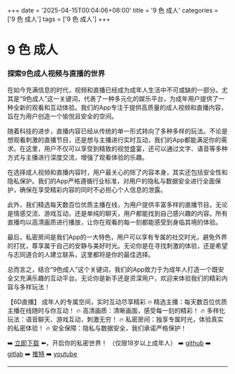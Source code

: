 +++
date = '2025-04-15T00:04:06+08:00'
title = '9 色 成人'
categories = ['9 色 成人']
tags = ['9 色 成人']
+++

# 9 色 成人

### 探索9色成人视频与直播的世界

在如今充满信息的时代，视频和直播已经成为成年人生活中不可或缺的一部分。尤其是“9色成人”这一关键词，代表了一种多元化的娱乐平台，为成年用户提供了一种全新的观看和互动体验。我们的App专注于提供高质量的成人视频和直播内容，旨在为用户创造一个愉悦且安全的空间。

随着科技的进步，直播内容已经从传统的单一形式转向了多种多样的玩法。不论是想观看刺激的直播节目，还是想与主播进行实时互动，我们的App都能满足你的需求。在这里，用户不仅可以享受到精致的视觉盛宴，还可以通过文字、语音等多种方式与主播进行深度交流，增强了观看体验的乐趣。

在选择成人视频和直播内容时，用户最关心的除了内容本身，其实还包括安全性和隐私保护。我们的App严格遵循行业标准，对用户的隐私与数据安全进行全面保护，确保在享受精彩内容的同时不必担心个人信息的泄露。

此外，我们精选每天数百位优质主播在线，为用户提供丰富多样的直播节目。无论是情感交流、游戏互动，还是单纯的聊天，用户都能找到自己感兴趣的内容。所有直播均以高清画质进行播放，让你在观看的每一刻都能感受到身临其境的体验。

最后，私密房间是我们App的一大特色，用户可以享有专属的社交时光，避免外界的打扰，尊享属于自己的安静与美好时光。无论你是在寻找刺激的体验，还是希望与志同道合的人建立联系，这里都将是你的最佳选择。

总而言之，结合“9色成人”这个关键词，我们的App致力于为成年人打造一个既安全又充满乐趣的互动平台。无论你是新手还是资深用户，欢迎来体验我们的精彩内容与多样玩法！

【6D直播】
成年人的专属空间，实时互动尽享精彩
🔥 精选主播：每天数百位优质主播在线随时与你互动！
🔥 高清画质：清晰画面，感受每一刻的精彩！
🔥 多样化玩法：语音聊天、游戏互动，刺激无穷！
🔥 私密房间：独享专属时光，体验真实的私密体验！
🔥 安全保障：隐私与数据安全，我们承诺严格保护！

➡️ [立即下载](https://down123.s3.ap-east-1.amazonaws.com/down/down.html?channelCode=blog) ⬅️，开启你的私密世界！
（仅限18岁以上成年人）
➡️ [github](https://aldult-live.github.io/)
➡️ [gitlab](https://seo-09598d.gitlab.io/)
➡️ [推特](https://x.com/wegame33)
➡️ [youtube](https://www.youtube.com/@6Dlive)

---
